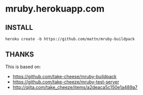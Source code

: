 mruby.herokuapp.com
===================

INSTALL
-------

    heroku create -b https://github.com/mattn/mruby-buildpack

THANKS
------

This is based on:

* https://github.com/take-cheese/mruby-buildpack
* https://github.com/take-cheeze/mruby-test-server
* http://qiita.com/take_cheeze/items/a2deaca5c150e1a489a7
